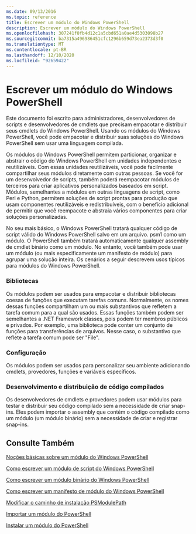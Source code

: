 ```yaml
---
ms.date: 09/13/2016
ms.topic: reference
title: Escrever um módulo do Windows PowerShell
description: Escrever um módulo do Windows PowerShell
ms.openlocfilehash: 307241f0fb4d12c1a5cbd651a0ae4d5303098b27
ms.sourcegitcommit: ba7315a496986451cfc1296b659d73ea2373d3f0
ms.translationtype: MT
ms.contentlocale: pt-BR
ms.lasthandoff: 12/10/2020
ms.locfileid: "92659422"
---
```

# <a name="writing-a-windows-powershell-module"></a>Escrever um módulo do Windows PowerShell

Este documento foi escrito para administradores, desenvolvedores de scripts e desenvolvedores de cmdlets que precisam empacotar e distribuir seus cmdlets do Windows PowerShell. Usando os módulos do Windows PowerShell, você pode empacotar e distribuir suas soluções do Windows PowerShell sem usar uma linguagem compilada.

Os módulos do Windows PowerShell permitem particionar, organizar e abstrair o código do Windows PowerShell em unidades independentes e reutilizáveis. Com essas unidades reutilizáveis, você pode facilmente compartilhar seus módulos diretamente com outras pessoas. Se você for um desenvolvedor de scripts, também poderá reempacotar módulos de terceiros para criar aplicativos personalizados baseados em script. Módulos, semelhantes a módulos em outras linguagens de script, como Perl e Python, permitem soluções de script prontas para produção que usam componentes reutilizáveis e redistribuíveis, com o benefício adicional de permitir que você reempacote e abstraia vários componentes para criar soluções personalizadas.

No seu mais básico, o Windows PowerShell tratará qualquer código de script válido do Windows PowerShell salvo em um arquivo. psm1 como um módulo. O PowerShell também tratará automaticamente qualquer assembly de cmdlet binário como um módulo. No entanto, você também pode usar um módulo (ou mais especificamente um manifesto de módulo) para agrupar uma solução inteira. Os cenários a seguir descrevem usos típicos para módulos do Windows PowerShell.

### <a name="libraries"></a>Bibliotecas

Os módulos podem ser usados para empacotar e distribuir bibliotecas coesas de funções que executam tarefas comuns. Normalmente, os nomes dessas funções compartilham um ou mais substantivos que refletem a tarefa comum para a qual são usados. Essas funções também podem ser semelhantes a .NET Framework classes, pois podem ter membros públicos e privados. Por exemplo, uma biblioteca pode conter um conjunto de funções para transferências de arquivos. Nesse caso, o substantivo que reflete a tarefa comum pode ser "File".

### <a name="configuration"></a>Configuração

Os módulos podem ser usados para personalizar seu ambiente adicionando cmdlets, provedores, funções e variáveis específicos.

### <a name="compiled-code-development-and-distribution"></a>Desenvolvimento e distribuição de código compilados

Os desenvolvedores de cmdlets e provedores podem usar módulos para testar e distribuir seu código compilado sem a necessidade de criar snap-ins. Eles podem importar o assembly que contém o código compilado como um módulo (um módulo binário) sem a necessidade de criar e registrar snap-ins.

## <a name="see-also"></a>Consulte Também

[Noções básicas sobre um módulo do Windows PowerShell](./understanding-a-windows-powershell-module.md)

[Como escrever um módulo de script do Windows PowerShell](./how-to-write-a-powershell-script-module.md)

[Como escrever um módulo binário do Windows PowerShell](./how-to-write-a-powershell-binary-module.md)

[Como escrever um manifesto de módulo do Windows PowerShell](how-to-write-a-powershell-module-manifest.md)

[Modificar o caminho de instalação PSModulePath](./modifying-the-psmodulepath-installation-path.md)

[Importar um módulo do PowerShell](./importing-a-powershell-module.md)

[Instalar um módulo do PowerShell](./installing-a-powershell-module.md)
